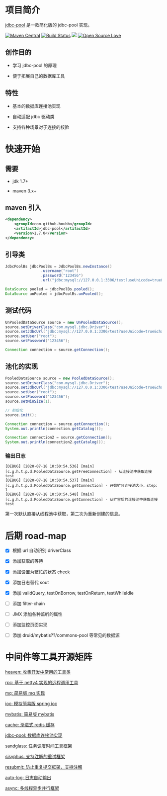 # 项目简介

[jdbc-pool](https://github.com/houbb/jdbc-pool) 是一款简化版的 jdbc-pool 实现。

[![Maven Central](https://maven-badges.herokuapp.com/maven-central/com.github.houbb/jdbc-pool/badge.svg)](http://mvnrepository.com/artifact/com.github.houbb/jdbc-pool)
[![Build Status](https://www.travis-ci.org/houbb/jdbc-pool.svg?branch=master)](https://www.travis-ci.org/houbb/jdbc-pool?branch=master)
[![](https://img.shields.io/badge/license-Apache2-FF0080.svg)](https://github.com/houbb/jdbc-pool/blob/master/LICENSE.txt)
[![Open Source Love](https://badges.frapsoft.com/os/v2/open-source.svg?v=103)](https://github.com/houbb/jdbc-pool)

## 创作目的

- 学习 jdbc-pool 的原理

- 便于拓展自己的数据库工具

## 特性

- 基本的数据库连接池实现

- 自动适配 jdbc 驱动类

- 支持各种场景对于连接的校验

# 快速开始

## 需要

- jdk 1.7+

- maven 3.x+

## maven 引入

```xml
<dependency>
    <groupId>com.github.houbb</groupId>
    <artifactId>jdbc-pool</artifactId>
    <version>1.7.0</version>
</dependency>
```

## 引导类

```java
JdbcPoolBs jdbcPoolBs = JdbcPoolBs.newInstance()
                .username("root")
                .password("123456")
                .url("jdbc:mysql://127.0.0.1:3306/test?useUnicode=true&characterEncoding=utf-8");

DataSource pooled = jdbcPoolBs.pooled();
DataSource unPooled = jdbcPoolBs.unPooled();
```

## 测试代码

```java
UnPooledDataSource source = new UnPooledDataSource();
source.setDriverClass("com.mysql.jdbc.Driver");
source.setJdbcUrl("jdbc:mysql://127.0.0.1:3306/test?useUnicode=true&characterEncoding=utf-8");
source.setUser("root");
source.setPassword("123456");

Connection connection = source.getConnection();
```

## 池化的实现

```java
PooledDataSource source = new PooledDataSource();
source.setDriverClass("com.mysql.jdbc.Driver");
source.setJdbcUrl("jdbc:mysql://127.0.0.1:3306/test?useUnicode=true&characterEncoding=utf-8");
source.setUser("root");
source.setPassword("123456");
source.setMinSize(1);

// 初始化
source.init();

Connection connection = source.getConnection();
System.out.println(connection.getCatalog());

Connection connection2 = source.getConnection();
System.out.println(connection2.getCatalog());
```

### 输出日志

```
[DEBUG] [2020-07-18 10:50:54.536] [main] [c.g.h.t.p.d.PooledDataSource.getFreeConnection] - 从连接池中获取连接
test
[DEBUG] [2020-07-18 10:50:54.537] [main] [c.g.h.t.p.d.PooledDataSource.getConnection] - 开始扩容连接池大小，step: 1
[DEBUG] [2020-07-18 10:50:54.548] [main] [c.g.h.t.p.d.PooledDataSource.getConnection] - 从扩容后的连接池中获取连接
test
```

第一次默认直接从线程池中获取，第二次为重新创建的信息。

# 后期 road-map

- [x] 根据 url 自动识别 driverClass

- [x] 添加获取的等待

- [x] 添加设置为繁忙的状态 check

- [x] 添加日志替代 sout

- [x] 添加 validQuery, testOnBorrow, testOnReturn, testWhileIdle

- [ ] 添加 filter-chain

- [ ] JMX 添加各种监听的属性

- [ ] 添加监控页面实现

- [ ] 添加 druid/mybatis??/commons-pool 等常见的数据源

# 中间件等工具开源矩阵

[heaven: 收集开发中常用的工具类](https://github.com/houbb/heaven)

[rpc: 基于 netty4 实现的远程调用工具](https://github.com/houbb/rpc)

[mq: 简易版 mq 实现](https://github.com/houbb/mq)

[ioc: 模拟简易版 spring ioc](https://github.com/houbb/ioc)

[mybatis: 简易版 mybatis](https://github.com/houbb/mybatis)

[cache: 渐进式 redis 缓存](https://github.com/houbb/cache)

[jdbc-pool: 数据库连接池实现](https://github.com/houbb/jdbc-pool)

[sandglass: 任务调度时间工具框架](https://github.com/houbb/sandglass)

[sisyphus: 支持注解的重试框架](https://github.com/houbb/sisyphus)

[resubmit: 防止重复提交框架，支持注解](https://github.com/houbb/resubmit)

[auto-log: 日志自动输出](https://github.com/houbb/auto-log)

[async: 多线程异步并行框架](https://github.com/houbb/async)

